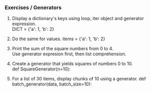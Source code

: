 ### Exercises / Generators

1. Display a dictionary's keys using loop, iter object and generator expression.  
   DICT = {'a': 1, 'b': 2}  

2. Do the same for values. 
   items = {'a': 1, 'b': 2}  

3. Print the sum of the square numbers from 0 to 4.  
   Use generator expresion first, then list comprehension.   

4. Create a generator that yields squares of numbers 0 to 10.  
   def SquareGenerator(n=10):   

5. For a list of 30 items, display chunks of 10 using a generator.
   def batch_generator(data, batch_size=10):

